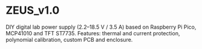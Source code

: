 # ZEUS_v1.0
DIY digital lab power supply (2.2–18.5 V / 3.5 A) based on Raspberry Pi Pico, MCP41010 and TFT ST7735.   Features: thermal and current protection, polynomial calibration, custom PCB and enclosure.  
